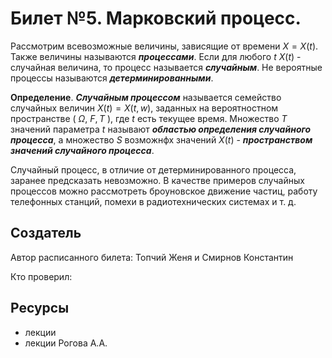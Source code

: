 # Билет №5. Марковский процесс.

Рассмотрим всевозможные величины, зависящие от времени $X = X(t)$. Также величины называются ***процессами***.
Если для любого $t$ $X(t)$ - случайная величина, то процесс называется ***случайным***. Не вероятные процессы называются
***детерминированными***.

**Определение**. ***Случайным процессом*** называется семейство случайных величин $X(t) = X(t,w)$, заданных на вероятностном пространстве ( $\Omega$, $F, T$ ), где $t$ есть текущее время. Множество $T$ значений параметра $t$ называют ***областью определения случайного процесса***, а множество $S$ возможнфх значений $X(t)$ - ***пространством значений случайного процесса***.

Случайный процесс, в отличие от детерминированного процесса, заранее предсказать невозможно. В качестве примеров случайных процессов можно рассмотреть броуновское движение частиц, работу телефонных станций, помехи в радиотехнических системах и т. д.

## Создатель

Автор расписанного билета: Топчий Женя и Смирнов Константин

Кто проверил:


## Ресурсы
- лекции
- лекции Рогова А.А.
